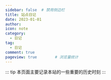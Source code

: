 ```yaml
---
sidebar: false  # 禁用侧边栏
title: 站点日记
date: 2023-01-01
author: 
icon: note
category:
  - 日记
tag:
  - 日记
comment: true
pageview: true        # 浏览量统计
---
```

::: tip
本页面主要记录本站的一些重要的历史时刻
:::

<timelines :list="[
{
  title:'网站上线',
  content: '本站点在本地打包成静态文件，上传到服务器，通过宝塔面板搭建成功',
  timestamp: '2023-01-01 ',
  color: 'red',
},
{
  title:'公安备案通过',
  content: '2023年1月4日晚提交的公安备案申请，1月6日审核通过，速度非常快。  川公网安备备案号： 51012202001386号',
  timestamp: '2023-01-06 ',
  color: 'orange',
},
{
  title:'',
  content: '待完善......',
  timestamp: 'XXXX ',
  color: 'yellow',
}
]"/>


<script setup lang="ts">
import timelines from "@timelines";


</script>
